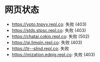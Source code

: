 # 网页状态
- https://ypto.tnpyv.repl.co: 失败 (403)
- https://stds.stpsc.repl.co: 失败 (403)
- https://chatai.cokio.repl.co: 失败 (502)
- https://qi.limqin.repl.co: 失败 (403)
- https://tr--slind.repl.co: 失败
- https://mization.edpjg.repl.co: 失败 (403)
